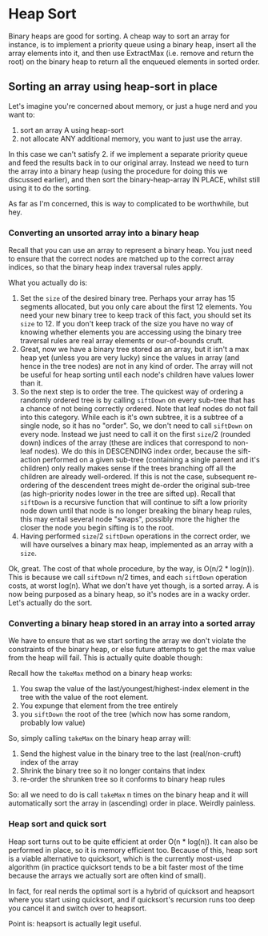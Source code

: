 # Heap Sort

Binary heaps are good for sorting. A cheap way to sort an array for instance, is to implement a priority queue using a binary heap, insert all the array elements into it, and then use ExtractMax (i.e. remove and return the root) on the binary heap to return all the enqueued elements in sorted order.

## Sorting an array using heap-sort in place

Let's imagine you're concerned about memory, or just a huge nerd and you want to:

1. sort an array A using heap-sort
2. not allocate ANY additional memory, you want to just use the array.

In this case we can't satisfy 2. if we implement a separate priority queue and feed the results back in to our original array. Instead we need to turn the array into a binary heap (using the procedure for doing this we discussed earlier), and then sort the binary-heap-array IN PLACE, whilst still using it to do the sorting. 

As far as I'm concerned, this is way to complicated to be worthwhile, but hey.

### Converting an unsorted array into a binary heap

Recall that you can use an array to represent a binary heap. You just need to ensure that the correct nodes are matched up to the correct array indices, so that the binary heap index traversal rules apply.

What you actually do is:

1. Set the `size` of the desired binary tree. Perhaps your array has 15 segments allocated, but you only care about the first 12 elements. You need your new binary tree to keep track of this fact, you should set its `size` to 12. If you don't keep track of the size you have no way of knowing whether elements you are accessing using the binary tree traversal rules are real array elements or our-of-bounds cruft.
2. Great, now we have a binary tree stored as an array, but it isn't a max heap yet (unless you are very lucky) since the values in array (and hence in the tree nodes) are not in any kind of order. The array will not be useful for heap sorting until each node's children have values lower than it.
3. So the next step is to order the tree. The quickest way of ordering a randomly ordered tree is by calling `siftDown` on every sub-tree that has a chance of not being correctly ordered. Note that leaf nodes do not fall into this category. While each is it's own subtree, it is a subtree of a single node, so it has no "order". So, we don't need to call `siftDown` on every node. Instead we just need to call it on the first `size`/2 (rounded down) indices of the array (these are indices that correspond to non-leaf nodes). We do this in DESCENDING index order, because the sift-action performed on a given sub-tree (containing a single parent and it's children) only really makes sense if the trees branching off all the children are already well-ordered. If this is not the case, subsequent re-ordering of the descendent trees might de-order the original sub-tree (as high-priority nodes lower in the tree are sifted up). Recall that `siftDown` is a recursive function that will continue to sift a low priority node down until that node is no longer breaking the binary heap rules, this may entail several node "swaps", possibly more the higher the closer the node you begin sifting is to the root.
4. Having performed `size`/2 `siftDown` operations in the correct order, we will have ourselves a binary max heap, implemented as an array with a `size`.

Ok, great. The cost of that whole procedure, by the way, is O(n/2 * log(n)). This is because we call `siftDown` n/2 times, and each `siftDown` operation costs, at worst log(n). What we don't have yet though, is a sorted array. A is now being purposed as a binary heap, so it's nodes are in a wacky order. Let's actually do the sort.

### Converting a binary heap stored in an array into a sorted array

We have to ensure that as we start sorting the array we don't violate the constraints of the binary heap, or else future attempts to get the max value from the heap will fail. This is actually quite doable though:

Recall how the `takeMax` method on a binary heap works: 

1. You swap the value of the last/youngest/highest-index element in the tree with the value of the root element.
2. You expunge that element from the tree entirely
3. you `siftDown` the root of the tree (which now has some random, probably low value)

So, simply calling `takeMax` on the binary heap array will:

1. Send the highest value in the binary tree to the last (real/non-cruft) index of the array
2. Shrink the binary tree so it no longer contains that index
3. re-order the shrunken tree so it conforms to binary heap rules

So: all we need to do is call `takeMax` n times on the binary heap and it will automatically sort the array in (ascending) order in place. Weirdly painless.

### Heap sort and quick sort

Heap sort turns out to be quite efficient at order O(n * log(n)). It can also be performed in place, so it is memory efficient too. Because of this, heap sort is a viable alternative to quicksort, which is the currently most-used algorithm (in practice quicksort tends to be a bit faster most of the time because the arrays we actually sort are often kind of small).

In fact, for real nerds the optimal sort is a hybrid of quicksort and heapsort where you start using quicksort, and if quicksort's recursion runs too deep you cancel it and switch over to heapsort. 

Point is: heapsort is actually legit useful. 
